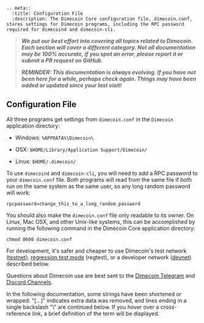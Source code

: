 ```{eval-rst}
.. meta::
  :title: Configuration File
  :description: The Dimecoin Core configuration file, dimecoin.conf, stores settings for Dimecoin programs, including the RPC password required for dimecoind and dimecoin-cli.
```

> ***We put our best effort into covering all topics related to Dimecoin. Each section will cover a different category. Not all documentation may be 100% accurate, if you spot an error, please report it or submit a PR request on GitHub.***
>
> ***REMINDER: This documentation is always evolving. If you have not been here for a while, perhaps check again. Things may have been added or updated since your last visit!***

## Configuration File

All three programs get settings from `dimecoin.conf` in the `Dimecoin` application directory:

* Windows: `%APPDATA%\Dimecoin\`

* OSX: `$HOME/Library/Application Support/Dimecoin/`

* Linux: `$HOME/.dimecoin/`

To use `dimecoind` and `dimecoin-cli`, you will need to add a RPC password to your `dimecoin.conf` file. Both programs will read from the same file if both run on the same system as the same user, so any long random password will work:

```text
rpcpassword=change_this_to_a_long_random_password
```

You should also make the `dimecoin.conf` file only readable to its owner.  On Linux, Mac OSX, and other Unix-like systems, this can be accomplished by running the following command in the Dimecoin Core application directory:

```text
chmod 0600 dimecoin.conf
```

For development, it's safer and cheaper to use Dimecoin's test network ([testnet](../resources/glossary.md#testnet)), [regression test mode](../resources/glossary.md#regression-test-mode) (regtest), or a developer network  ([devnet](../resources/glossary.md#devnet)) described below.

Questions about Dimecoin use are best sent to the [Dimecoin Telegram](https://t.me/Dimecoin/1) and [Discord Channels](https://discord.gg/JqcKF4v).

In the following documentation, some strings have been shortened or wrapped: "[...]" indicates extra data was removed, and lines ending in a single backslash "\\" are continued below. If you hover over a cross-reference link, a brief definition of the term will be displayed.
